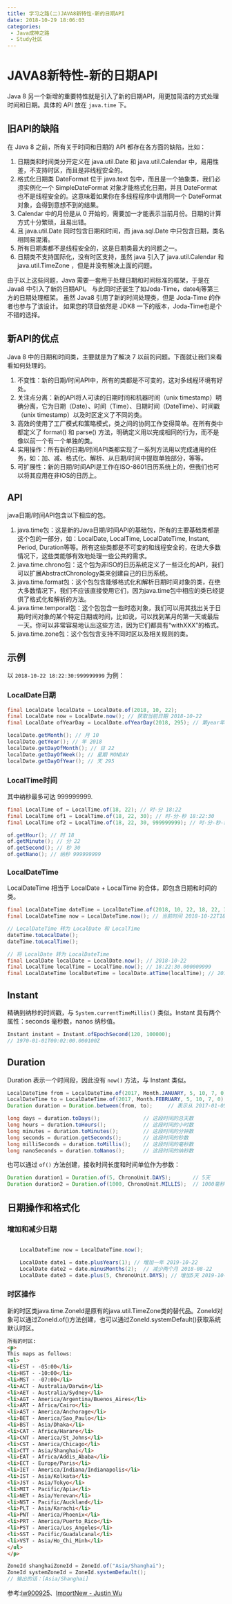 ```yaml
---
title: 学习之路(二)JAVA8新特性-新的日期API
date: 2018-10-29 18:06:03
categories: 
 - Java成神之路
 - Study社区
---
```

# JAVA8新特性-新的日期API

Java 8 另一个新增的重要特性就是引入了新的日期API，用更加简洁的方式处理时间和日期。具体的 API 放在 `java.time` 下。

## 旧API的缺陷

在 Java 8 之前，所有关于时间和日期的 API 都存在各方面的缺陷，比如：

1. 日期类和时间类分开定义在 java.util.Date 和 java.util.Calendar 中，易用性差，不支持时区，而且是非线程安全的。
2. 格式化日期类 DateFormat 位于 java.text 包中，而且是一个抽象类，我们必须实例化一个 SimpleDateFormat 对象才能格式化日期，并且 DateFormat 也不是线程安全的。这意味着如果你在多线程程序中调用同一个 DateFormat 对象，会得到意想不到的结果。
3. Calendar 中的月份是从 0 开始的，需要加一才能表示当前月份。日期的计算方式十分繁琐，且易出错。
4. 且 java.util.Date 同时包含日期和时间，而 java.sql.Date 中只包含日期，类名相同易混淆。
5. 所有日期类都不是线程安全的，这是日期类最大的问题之一。
6. 日期类不支持国际化，没有时区支持，虽然 java 引入了 java.util.Calendar 和 java.util.TimeZone ，但是并没有解决上面的问题。

由于以上这些问题，Java 需要一套用于处理日期和时间标准的框架，于是在 Java8 中引入了新的日期API。
与此同时还诞生了如Joda-Time，date4j等第三方的日期处理框架。
虽然 Java8 引用了新的时间处理类，但是 Joda-Time 的作者也参与了该设计。
如果您的项目依然是 JDK8 一下的版本，Joda-Time也是个不错的选择。

## 新API的优点

Java 8 中的日期和时间类，主要就是为了解决 7 以前的问题。下面就让我们来看看如何处理的。

1. 不变性：新的日期/时间API中，所有的类都是不可变的，这对多线程环境有好处。
2. 关注点分离：新的API将人可读的日期时间和机器时间（unix timestamp）明确分离，它为日期（Date）、时间（Time）、日期时间（DateTime）、时间戳（unix timestamp）以及时区定义了不同的类。
3. 高效的使用了工厂模式和策略模式，类之间的协同工作变得简单。在所有类中都定义了 format() 和 parse() 方法，明确定义用以完成相同的行为，而不是像以前一个有一个单独的类。
4. 实用操作：所有新的日期/时间API类都实现了一系列方法用以完成通用的任务，如：加、减、格式化、解析、从日期/时间中提取单独部分，等等。
5. 可扩展性：新的日期/时间API是工作在ISO-8601日历系统上的，但我们也可以将其应用在非IOS的日历上。

## API

java日期/时间API包含以下相应的包。

1. java.time包：这是新的Java日期/时间API的基础包，所有的主要基础类都是这个包的一部分，如：LocalDate, LocalTime, LocalDateTime, Instant, Period, Duration等等。所有这些类都是不可变的和线程安全的，在绝大多数情况下，这些类能够有效地处理一些公共的需求。
2. java.time.chrono包：这个包为非ISO的日历系统定义了一些泛化的API，我们可以扩展AbstractChronology类来创建自己的日历系统。
3. java.time.format包：这个包包含能够格式化和解析日期时间对象的类，在绝大多数情况下，我们不应该直接使用它们，因为java.time包中相应的类已经提供了格式化和解析的方法。
4. java.time.temporal包：这个包包含一些时态对象，我们可以用其找出关于日期/时间对象的某个特定日期或时间，比如说，可以找到某月的第一天或最后一天。你可以非常容易地认出这些方法，因为它们都具有“withXXX”的格式。
5. java.time.zone包：这个包包含支持不同时区以及相关规则的类。

## 示例

以 `2018-10-22 18:22:30:999999999` 为例：

### LocalDate日期

```java
final LocalDate localDate = LocalDate.of(2018, 10, 22);
final LocalDate now = LocalDate.now(); // 获取当前日期 2018-10-22
final LocalDate ofYearDay = LocalDate.ofYearDay(2018, 295); // 第year年的第dayOfYear天 2018-10-22

localDate.getMonth(); // 月 10
localDate.getYear(); // 年 2018
localDate.getDayOfMonth(); // 日 22
localDate.getDayOfWeek(); // 星期 MONDAY
localDate.getDayOfYear(); // 天 295
```

### LocalTime时间

其中纳秒最多可达 999999999.

```java
final LocalTime of = LocalTime.of(18, 22); // 时-分 18:22
final LocalTime of1 = LocalTime.of(18, 22, 30); // 时-分-秒 18:22:30
final LocalTime of2 = LocalTime.of(18, 22, 30, 999999999); // 时-分-秒-纳秒 18:22:30.999999999

of.getHour(); // 时 18
of.getMinute(); // 分 22
of.getSecond(); // 秒 30
of.getNano(); // 纳秒 999999999
```

### LocalDateTime

LocalDateTime 相当于 LocalDate + LocalTime 的合体，即包含日期和时间的类。

```java
final LocalDateTime dateTime = LocalDateTime.of(2018, 10, 22, 18, 22, 30, 9999); // 年-月-日T时:分:秒:纳秒 2018-10-22T18:22:30.000009999
final LocalDateTime now = LocalDateTime.now(); // 当前时间 2018-10-22T18:22:30.000009999

// LocalDateTime 转为 LocalDate 和 LocalTime
dateTime.toLocalDate();
dateTime.toLocalTime();

// 将 LocalDate 转为 LocalDateTime
final LocalDate localDate = LocalDate.now(); // 2018-10-22
final LocalTime localTime = LocalTime.now(); // 18:22:30.000009999
final LocalDateTime localDateTime = localDate.atTime(localTime); // 2018-10-22T18:22:30.000009999
```

## Instant

精确到纳秒的时间戳，与 `System.currentTimeMillis()` 类似。Instant 具有两个属性：seconds 毫秒数，nanos 纳秒值。

```java
Instant instant = Instant.ofEpochSecond(120, 100000);
// 1970-01-01T00:02:00.000100Z
```

## Duration

Duration 表示一个时间段，因此没有 `now()` 方法，与 Instant 类似。

```java
LocalDateTime from = LocalDateTime.of(2017, Month.JANUARY, 5, 10, 7, 0);    // 2017-01-05 10:07:00
LocalDateTime to = LocalDateTime.of(2017, Month.FEBRUARY, 5, 10, 7, 0);     // 2017-02-05 10:07:00
Duration duration = Duration.between(from, to);     // 表示从 2017-01-05 10:07:00 到 2017-02-05 10:07:00 这段时间

long days = duration.toDays();              // 这段时间的总天数
long hours = duration.toHours();            // 这段时间的小时数
long minutes = duration.toMinutes();        // 这段时间的分钟数
long seconds = duration.getSeconds();       // 这段时间的秒数
long milliSeconds = duration.toMillis();    // 这段时间的毫秒数
long nanoSeconds = duration.toNanos();      // 这段时间的纳秒数
```

也可以通过 `of()` 方法创建，接收时间长度和时间单位作为参数：

```java
Duration duration1 = Duration.of(5, ChronoUnit.DAYS);       // 5天
Duration duration2 = Duration.of(1000, ChronoUnit.MILLIS);  // 1000毫秒
```

## 日期操作和格式化

### 增加和减少日期

```java

    LocalDateTime now = LocalDateTime.now();

    LocalDate date1 = date.plusYears(1); // 增加一年 2019-10-22
    LocalDate date2 = date.minusMonths(2);  // 减少两个月 2018-08-22
    LocalDate date3 = date.plus(5, ChronoUnit.DAYS); // 增加5天 2019-10-27
```

### 时区操作

新的时区类java.time.ZoneId是原有的java.util.TimeZone类的替代品。ZoneId对象可以通过ZoneId.of()方法创建，也可以通过ZoneId.systemDefault()获取系统默认时区。

```html
所有的时区:
<p>
This maps as follows:
<ul>
<li>EST - -05:00</li>
<li>HST - -10:00</li>
<li>MST - -07:00</li>
<li>ACT - Australia/Darwin</li>
<li>AET - Australia/Sydney</li>
<li>AGT - America/Argentina/Buenos_Aires</li>
<li>ART - Africa/Cairo</li>
<li>AST - America/Anchorage</li>
<li>BET - America/Sao_Paulo</li>
<li>BST - Asia/Dhaka</li>
<li>CAT - Africa/Harare</li>
<li>CNT - America/St_Johns</li>
<li>CST - America/Chicago</li>
<li>CTT - Asia/Shanghai</li>
<li>EAT - Africa/Addis_Ababa</li>
<li>ECT - Europe/Paris</li>
<li>IET - America/Indiana/Indianapolis</li>
<li>IST - Asia/Kolkata</li>
<li>JST - Asia/Tokyo</li>
<li>MIT - Pacific/Apia</li>
<li>NET - Asia/Yerevan</li>
<li>NST - Pacific/Auckland</li>
<li>PLT - Asia/Karachi</li>
<li>PNT - America/Phoenix</li>
<li>PRT - America/Puerto_Rico</li>
<li>PST - America/Los_Angeles</li>
<li>SST - Pacific/Guadalcanal</li>
<li>VST - Asia/Ho_Chi_Minh</li>
</ul>
</p>
```

```java
ZoneId shanghaiZoneId = ZoneId.of("Asia/Shanghai");
ZoneId systemZoneId = ZoneId.systemDefault();
// 输出的话：[Asia/Shanghai]
```

参考:[lw900925](https://lw900925.github.io/java/java8-newtime-api.html)、[ImportNew - Justin Wu](http://www.importnew.com/14140.html)